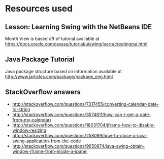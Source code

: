 # Resources used

## Lesson: Learning Swing with the NetBeans IDE
Month View is based off of tutorial available at
https://docs.oracle.com/javase/tutorial/uiswing/learn/creatinggui.html

## Java Package Tutorial
Java package structure based on information available at http://www.jarticles.com/package/package_eng.html

## StackOverflow answers
* http://stackoverflow.com/questions/7317455/converting-calendar-date-to-string
* http://stackoverflow.com/questions/3574811/how-can-i-get-a-date-from-my-calendar\
* http://stackoverflow.com/questions/18031704/jframe-how-to-disable-window-resizing
* http://stackoverflow.com/questions/258099/how-to-close-a-java-swing-application-from-the-code
* http://stackoverflow.com/questions/9650874/java-swing-obtain-window-jframe-from-inside-a-jpanel
